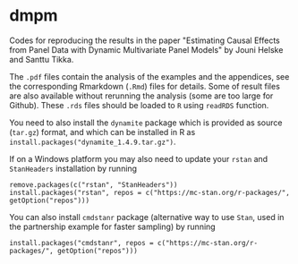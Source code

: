 # dmpm
Codes for reproducing the results in the paper "Estimating Causal Effects from Panel Data with Dynamic Multivariate Panel Models" by Jouni Helske and Santtu Tikka.

The `.pdf` files contain the analysis of the examples and the appendices, see the corresponding Rmarkdown (`.Rmd`) files for details. Some of result files are also available without rerunning the analysis (some are too large for Github). These `.rds` files should be loaded to `R` using `readRDS` function.

You need to also install the `dynamite` package which is provided as source (`tar.gz`) format, and which can be installed in R as `install.packages("dynamite_1.4.9.tar.gz")`.

If on a Windows platform you may also need to update your `rstan` and `StanHeaders` installation by running

```
remove.packages(c("rstan", "StanHeaders"))
install.packages("rstan", repos = c("https://mc-stan.org/r-packages/", getOption("repos")))
```

You can also install `cmdstanr` package (alternative way to use `Stan`, used in the partnership example for faster sampling) by running
```
install.packages("cmdstanr", repos = c("https://mc-stan.org/r-packages/", getOption("repos")))
```


